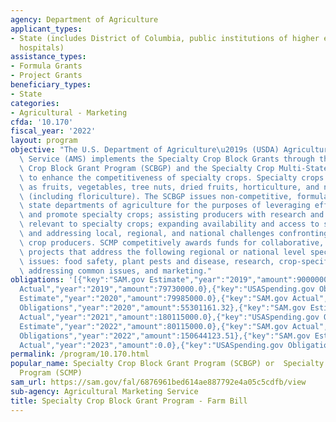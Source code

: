 ```yaml
---
agency: Department of Agriculture
applicant_types:
- State (includes District of Columbia, public institutions of higher education and
  hospitals)
assistance_types:
- Formula Grants
- Project Grants
beneficiary_types:
- State
categories:
- Agricultural - Marketing
cfda: '10.170'
fiscal_year: '2022'
layout: program
objective: "The U.S. Department of Agriculture\u2019s (USDA) Agricultural Marketing\
  \ Service (AMS) implements the Specialty Crop Block Grants through the Specialty\
  \ Crop Block Grant Program (SCBGP) and the Specialty Crop Multi-State Program (SCMP)\
  \ to enhance the competitiveness of specialty crops. Specialty crops are defined\
  \ as fruits, vegetables, tree nuts, dried fruits, horticulture, and nursery crops\
  \ (including floriculture). The SCBGP issues non-competitive, formula grants to\
  \ state departments of agriculture for the purposes of leveraging efforts to market\
  \ and promote specialty crops; assisting producers with research and development\
  \ relevant to specialty crops; expanding availability and access to specialty crops;\
  \ and addressing local, regional, and national challenges confronting specialty\
  \ crop producers. SCMP competitively awards funds for collaborative, multi-state\
  \ projects that address the following regional or national level specialty crop\
  \ issues: food safety, plant pests and disease, research, crop-specific projects\
  \ addressing common issues, and marketing."
obligations: '[{"key":"SAM.gov Estimate","year":"2019","amount":90000000.0},{"key":"SAM.gov
  Actual","year":"2019","amount":79730000.0},{"key":"USASpending.gov Obligations","year":"2019","amount":7446226.65},{"key":"SAM.gov
  Estimate","year":"2020","amount":79985000.0},{"key":"SAM.gov Actual","year":"2020","amount":79985000.0},{"key":"USASpending.gov
  Obligations","year":"2020","amount":55301161.32},{"key":"SAM.gov Estimate","year":"2021","amount":180115000.0},{"key":"SAM.gov
  Actual","year":"2021","amount":180115000.0},{"key":"USASpending.gov Obligations","year":"2021","amount":125435987.57},{"key":"SAM.gov
  Estimate","year":"2022","amount":80115000.0},{"key":"SAM.gov Actual","year":"2022","amount":77900350.0},{"key":"USASpending.gov
  Obligations","year":"2022","amount":150644123.51},{"key":"SAM.gov Estimate","year":"2023","amount":85000000.0},{"key":"SAM.gov
  Actual","year":"2023","amount":0.0},{"key":"USASpending.gov Obligations","year":"2023","amount":0.0}]'
permalink: /program/10.170.html
popular_name: Specialty Crop Block Grant Program (SCBGP) or  Specialty Crop Multi-State
  Program (SCMP)
sam_url: https://sam.gov/fal/6876961bed614ae887792e4a05c5cdfb/view
sub-agency: Agricultural Marketing Service
title: Specialty Crop Block Grant Program - Farm Bill
---
```

